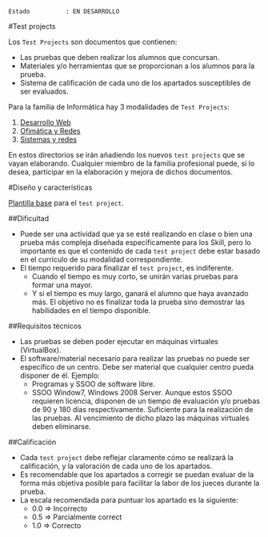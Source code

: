 
```
Estado          : EN DESARROLLO
```

#Test projects

Los `Test Projects` son documentos que contienen:

* Las pruebas que deben realizar los alumnos que concursan.
* Materiales y/o herramientas que se proporcionan a los alumnos para la prueba.
* Sistema de calificación de cada uno de los apartados susceptibles de ser evaluados.

Para la familia de Informática hay 3 modalidades de `Test Projects`:

1. [Desarrollo Web](../test-projects/desarrollo-web)
1. [Ofimática y Redes](../test-projects/ofimatica-y-redes)
1. [Sistemas y redes](../test-projects/sistemas-y-redes)

En estos directorios se irán añadiendo los nuevos `test projects` que se vayan
elaborando. Cualquier miembro de la familia profesional puede, si lo desea,
participar en la elaboración y mejora de dichos documentos.

#Diseño y características

[Plantilla base](plantilla.md) para el `test project`.

##Dificultad

* Puede ser una actividad que ya se esté realizando en clase o bien una prueba
más compleja diseñada específicamente para los Skill, pero lo importante es que
el contenido de cada `test project` debe estar basado en el currículo de su
modalidad correspondiente.
* El tiempo requerido para finalizar el `test project`, es indiferente.
    * Cuando el tiempo es muy corto, se unirán varias pruebas para formar una mayor.
    * Y si el tiempo es muy largo, ganará el alumno que haya avanzado más. El
    objetivo no es finalizar toda la prueba sino demostrar las habilidades en el
    tiempo disponible.

##Requisitos técnicos

* Las pruebas se deben poder ejecutar en máquinas virtuales (VirtualBox).
* El software/material necesario para realizar las pruebas no puede ser específico
de un centro. Debe ser material que cualquier centro pueda disponer de él. Ejemplo:
    * Programas y SSOO de software libre.
    * SSOO Window7, Windows 2008 Server. Aunque estos SSOO requieren licencia,
    disponen de un tiempo de evaluación y/o pruebas de 90 y 180 días respectivamente.
    Suficiente para la realización de las pruebas. Al vencimiento de dicho plazo
    las máquinas virtuales deben eliminarse.

##Calificación

* Cada `test project` debe reflejar claramente cómo se realizará la calificación,
y la valoración de cada uno de los apartados.
* Es recomendable que los apartados a corregir se puedan evaluar de la forma más
objetiva posible para facilitar la labor de los jueces durante la prueba.
* La escala recomendada para puntuar los apartado es la siguiente:
    * 0.0 => Incorrecto
    * 0.5 => Parcialmente correct
    * 1.0 => Correcto
